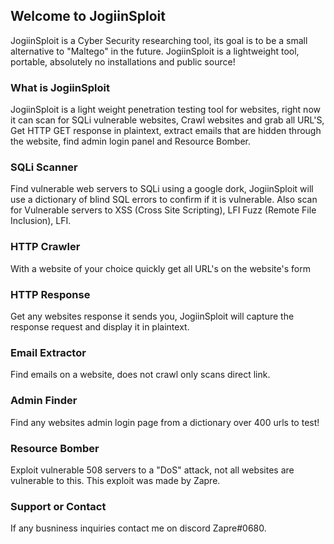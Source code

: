 ## Welcome to JogiinSploit

JogiinSploit is a Cyber Security researching tool, its goal is to be a small alternative to "Maltego" in the future. JogiinSploit is a lightweight tool, portable, absolutely no installations and public source!

### What is JogiinSploit

JogiinSploit is a light weight penetration testing tool for websites, right now it can scan for SQLi vulnerable websites, Crawl websites and grab all URL'S, Get HTTP GET response in plaintext, extract emails that are hidden through the website, find admin login panel and Resource Bomber.

### SQLi Scanner
Find vulnerable web servers to SQLi using a google dork, JogiinSploit will use a dictionary of blind SQL errors to confirm if it is vulnerable. Also scan for Vulnerable servers to XSS (Cross Site Scripting), LFI Fuzz (Remote File Inclusion), LFI.

### HTTP Crawler
With a website of your choice quickly get all URL's on the website's form

### HTTP Response
Get any websites response it sends you, JogiinSploit will capture the response request and display it in plaintext.

### Email Extractor
Find emails on a website, does not crawl only scans direct link.

### Admin Finder
Find any websites admin login page from a dictionary over 400 urls to test!

### Resource Bomber
Exploit vulnerable 508 servers to a "DoS" attack, not all websites are vulnerable to this. This exploit was made by Zapre.

### Support or Contact

If any busniness inquiries contact me on discord Zapre#0680.
